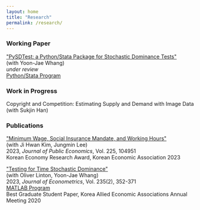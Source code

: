 ```yaml
---
layout: home
title: "Research"
permalink: /research/
---
```


###  Working Paper

["PySDTest: a Python/Stata Package for Stochastic Dominance Tests"](https://arxiv.org/abs/2307.10694) \
(with Yoon-Jae Whang)\
*under review*\
[Python/Stata Program](https://github.com/lee-kyungho/pysdtest)

###  Work in Progress
Copyright and Competition: Estimating Supply and Demand with Image Data \
(with Sukjin Han)

### Publications
["Minimum Wage, Social Insurance Mandate, and Working Hours"](https://doi.org/10.1016/j.jpubeco.2023.104951) \
(with Ji Hwan Kim, Jungmin Lee)\
2023, *Journal of Public Economics*, Vol. 225, 104951\
Korean Economy Research Award, Korean Economic Association 2023

["Testing for Time Stochastic Dominance"](https://doi.org/10.1016/j.jeconom.2022.03.012)\
(with Oliver Linton, Yoon-Jae Whang)\
2023, *Journal of Econometrics*, Vol. 235(2), 352-371\
[MATLAB Program](https://github.com/lee-kyungho/Testing-for-TSD)\
Best Graduate Student Paper, Korea Allied Economic Associations Annual Meeting 2020

